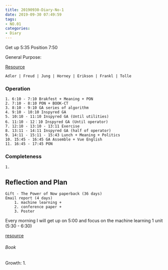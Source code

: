```yaml
---
title: 20190930-Diary-No-1
date: 2019-09-30 07:49:59
tags:
- NO.01
categories:
- Diary
---
```



Get up 5:35  Position 7:50 

General Purpose:

[Resource](https://courses.lumenlearning.com/wsu-sandbox/chapter/neo-freudians-adler-erikson-jung-and-horney/)

	Adler | Freud | Jung | Horney | Erikson | Frankl | Tolle


### Operation
	1. 6:10 - 7:10 Brakfest + Meaning + PON
 	2. 7:10 - 8:10 PON + BOOK-CT
 	3. 8:10 - 9:10 GA series of algorithm
 	4. 9:10 - 10:10 Inspyred GA
 	5. 10:10 - 11:10 Inspyred GA (Until utilities)
 	6. 11:10 - 12：10 Inspyred GA (Until operator)
 	7. 12:10 - 13:10 - 13:11 Exercise
 	8. 13:11 - 14:11 Inspyred GA (half of operator)
 	9. 14:11 - 15:11 - 15:43 Lunch + Meaning + Politics
 	10. 15:45 - 16:45 GA Assemble + Vue English
 	11. 16:45 - 17:45 PON

### Completeness
	1. 




## Reflection and Plan
 	Gift - The Power of Now paperback (36 days)
 	Email report (4 days)
 		1. machine learning + 
 		2. conference paper + 
 		3. Poster 


Every morning I will get up on 5:00 and focus on the machine learning 1 unit (5:30 - 6:30)

[resource](http://www.ishenping.com/ArtInfo/967893.html)


###### Book

Growth:
1. 










